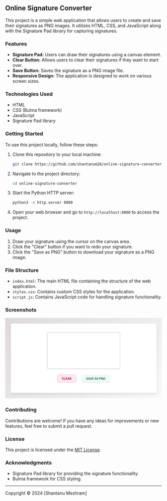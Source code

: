 ## Online Signature Converter

This project is a simple web application that allows users to create and save their signatures as PNG images. It utilizes HTML, CSS, and JavaScript along with the Signature Pad library for capturing signatures.

### Features
- **Signature Pad:** Users can draw their signatures using a canvas element.
- **Clear Button:** Allows users to clear their signatures if they want to start over.
- **Save Button:** Saves the signature as a PNG image file.
- **Responsive Design:** The application is designed to work on various screen sizes.

### Technologies Used
- HTML
- CSS (Bulma framework)
- JavaScript
- Signature Pad library

### Getting Started
To use this project locally, follow these steps:
1. Clone this repository to your local machine:
   ```bash
   git clone https://github.com/shantanum28/online-signature-converter.git
   ```
2. Navigate to the project directory:
   ```bash
   cd online-signature-converter
   ```
3. Start the Python HTTP server:
   ```bash
   python3 -m http.server 8000
   ```
4. Open your web browser and go to `http://localhost:8000` to access the project.

### Usage
1. Draw your signature using the cursor on the canvas area.
2. Click the "Clear" button if you want to redo your signature.
3. Click the "Save as PNG" button to download your signature as a PNG image.

### File Structure
- `index.html`: The main HTML file containing the structure of the web application.
- `styles.css`: Contains custom CSS styles for the application.
- `script.js`: Contains JavaScript code for handling signature functionality.

### Screenshots

![Screenshot](screenshots/screenshot.png)

### Contributing
Contributions are welcome! If you have any ideas for improvements or new features, feel free to submit a pull request.

### License
This project is licensed under the [MIT License](LICENSE).

### Acknowledgments
- Signature Pad library for providing the signature functionality.
- Bulma framework for CSS styling.

---
Copyright © 2024 [Shantanu Meshram]
